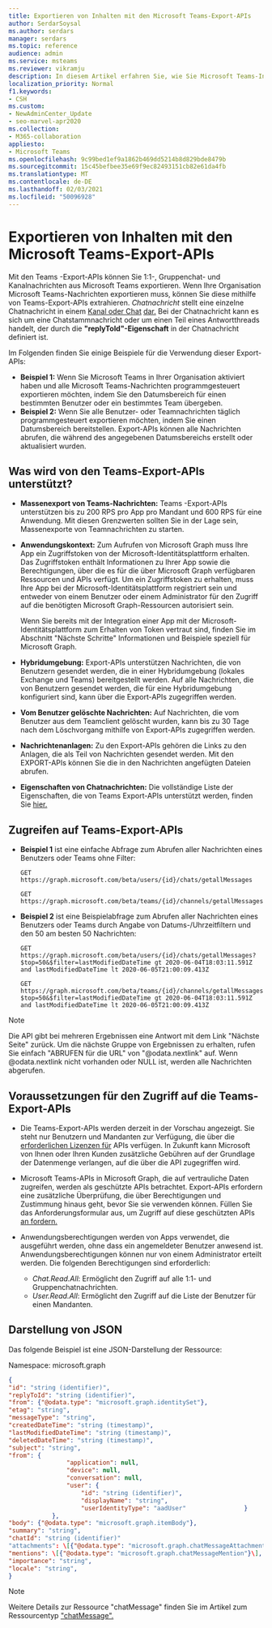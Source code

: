 ```yaml
---
title: Exportieren von Inhalten mit den Microsoft Teams-Export-APIs
author: SerdarSoysal
ms.author: serdars
manager: serdars
ms.topic: reference
audience: admin
ms.service: msteams
ms.reviewer: vikramju
description: In diesem Artikel erfahren Sie, wie Sie Microsoft Teams-Inhalte mithilfe der Microsoft Teams-Export-APIs exportieren.
localization_priority: Normal
f1.keywords:
- CSH
ms.custom:
- NewAdminCenter_Update
- seo-marvel-apr2020
ms.collection:
- M365-collaboration
appliesto:
- Microsoft Teams
ms.openlocfilehash: 9c99bed1ef9a1862b469dd5214b8d829bde8479b
ms.sourcegitcommit: 15c45befbee35e69f9ec82493151cb82e61da4fb
ms.translationtype: MT
ms.contentlocale: de-DE
ms.lasthandoff: 02/03/2021
ms.locfileid: "50096928"
---
```

# <a name="export-content-with-the-microsoft-teams-export-apis"></a>Exportieren von Inhalten mit den Microsoft Teams-Export-APIs

Mit den Teams -Export-APIs können Sie 1:1-, Gruppenchat- und Kanalnachrichten aus Microsoft Teams exportieren. Wenn Ihre Organisation Microsoft Teams-Nachrichten exportieren muss, können Sie diese mithilfe von Teams-Export-APIs extrahieren. *Chatnachricht* stellt eine einzelne Chatnachricht in einem [Kanal oder Chat](https://docs.microsoft.com/graph/api/resources/channel?view=graph-rest-beta) [dar.](https://docs.microsoft.com/graph/api/resources/chat?view=graph-rest-beta) Bei der Chatnachricht kann es sich um eine Chatstammnachricht oder um einen Teil eines Antwortthreads handelt, der durch die **"replyToId"-Eigenschaft** in der Chatnachricht definiert ist.

Im Folgenden finden Sie einige Beispiele für die Verwendung dieser Export-APIs:

- **Beispiel 1:** Wenn Sie Microsoft Teams in Ihrer Organisation aktiviert haben und alle Microsoft Teams-Nachrichten programmgesteuert exportieren möchten, indem Sie den Datumsbereich für einen bestimmten Benutzer oder ein bestimmtes Team übergeben.
- **Beispiel 2:** Wenn Sie alle Benutzer- oder Teamnachrichten täglich programmgesteuert exportieren möchten, indem Sie einen Datumsbereich bereitstellen. Export-APIs können alle Nachrichten abrufen, die während des angegebenen Datumsbereichs erstellt oder aktualisiert wurden.

## <a name="what-is-supported-by-the-teams-export-apis"></a>Was wird von den Teams-Export-APIs unterstützt?

- **Massenexport von Teams-Nachrichten:** Teams -Export-APIs unterstützen bis zu 200 RPS pro App pro Mandant und 600 RPS für eine Anwendung. Mit diesen Grenzwerten sollten Sie in der Lage sein, Massenexporte von Teamnachrichten zu starten.
- **Anwendungskontext:** Zum Aufrufen von Microsoft Graph muss Ihre App ein Zugriffstoken von der Microsoft-Identitätsplattform erhalten. Das Zugriffstoken enthält Informationen zu Ihrer App sowie die Berechtigungen, über die es für die über Microsoft Graph verfügbaren Ressourcen und APIs verfügt. Um ein Zugriffstoken zu erhalten, muss Ihre App bei der Microsoft-Identitätsplattform registriert sein und entweder von einem Benutzer oder einem Administrator für den Zugriff auf die benötigten Microsoft Graph-Ressourcen autorisiert sein.

    Wenn Sie bereits mit der Integration einer App mit der Microsoft-Identitätsplattform zum Erhalten von Token vertraut sind, finden Sie im Abschnitt "Nächste Schritte" Informationen und Beispiele speziell für Microsoft Graph. [](https://docs.microsoft.com/graph/auth/auth-concepts?view=graph-rest-1.0#next-steps)
- **Hybridumgebung:** Export-APIs unterstützen Nachrichten, die von Benutzern gesendet werden, die in einer Hybridumgebung (lokales Exchange und Teams) bereitgestellt werden. Auf alle Nachrichten, die von Benutzern gesendet werden, die für eine Hybridumgebung konfiguriert sind, kann über die Export-APIs zugegriffen werden.
- **Vom Benutzer gelöschte Nachrichten:** Auf Nachrichten, die vom Benutzer aus dem Teamclient gelöscht wurden, kann bis zu 30 Tage nach dem Löschvorgang mithilfe von Export-APIs zugegriffen werden.
- **Nachrichtenanlagen:** Zu den Export-APIs gehören die Links zu den Anlagen, die als Teil von Nachrichten gesendet werden. Mit den EXPORT-APIs können Sie die in den Nachrichten angefügten Dateien abrufen.
- **Eigenschaften von Chatnachrichten:** Die vollständige Liste der Eigenschaften, die von Teams Export-APIs unterstützt werden, finden Sie [hier.](https://docs.microsoft.com/graph/api/resources/chatmessage?view=graph-rest-beta#properties)

## <a name="how-to-access-teams-export-apis"></a>Zugreifen auf Teams-Export-APIs

- **Beispiel 1** ist eine einfache Abfrage zum Abrufen aller Nachrichten eines Benutzers oder Teams ohne Filter:

    ```HTTP
    GET https://graph.microsoft.com/beta/users/{id}/chats/getallMessages
    ```
     ```HTTP
    GET https://graph.microsoft.com/beta/teams/{id}/channels/getallMessages
    ```

- **Beispiel 2** ist eine Beispielabfrage zum Abrufen aller Nachrichten eines Benutzers oder Teams durch Angabe von Datums-/Uhrzeitfiltern und den 50 am besten 50 Nachrichten:

    ```HTTP
    GET https://graph.microsoft.com/beta/users/{id}/chats/getallMessages?$top=50&$filter=lastModifiedDateTime gt 2020-06-04T18:03:11.591Z and lastModifiedDateTime lt 2020-06-05T21:00:09.413Z
    ```
    ```HTTP
    GET https://graph.microsoft.com/beta/teams/{id}/channels/getallMessages?$top=50&$filter=lastModifiedDateTime gt 2020-06-04T18:03:11.591Z and lastModifiedDateTime lt 2020-06-05T21:00:09.413Z
    ```
>[!NOTE]
>Die API gibt bei mehreren Ergebnissen eine Antwort mit dem Link "Nächste Seite" zurück. Um die nächste Gruppe von Ergebnissen zu erhalten, rufen Sie einfach "ABRUFEN für die URL" von "@odata.nextlink" auf. Wenn @odata.nextlink nicht vorhanden oder NULL ist, werden alle Nachrichten abgerufen.

## <a name="prerequisites-to-access-teams-export-apis"></a>Voraussetzungen für den Zugriff auf die Teams-Export-APIs 

- Die Teams-Export-APIs werden derzeit in der Vorschau angezeigt. Sie steht nur Benutzern und Mandanten zur Verfügung, die über die [erforderlichen Lizenzen für](https://aka.ms/teams-changenotification-licenses) APIs verfügen. In Zukunft kann Microsoft von Ihnen oder Ihren Kunden zusätzliche Gebühren auf der Grundlage der Datenmenge verlangen, auf die über die API zugegriffen wird.
- Microsoft Teams-APIs in Microsoft Graph, die auf vertrauliche Daten zugreifen, werden als geschützte APIs betrachtet. Export-APIs erfordern eine zusätzliche Überprüfung, die über Berechtigungen und Zustimmung hinaus geht, bevor Sie sie verwenden können. Füllen Sie das Anforderungsformular aus, um Zugriff auf diese geschützten APIs [an fordern.](https://aka.ms/teamsgraph/requestaccess)
- Anwendungsberechtigungen werden von Apps verwendet, die ausgeführt werden, ohne dass ein angemeldeter Benutzer anwesend ist. Anwendungsberechtigungen können nur von einem Administrator erteilt werden. Die folgenden Berechtigungen sind erforderlich:

    - *Chat.Read.All*: Ermöglicht den Zugriff auf alle 1:1- und Gruppenchatnachrichten. 
    - *User.Read.All*: Ermöglicht den Zugriff auf die Liste der Benutzer für einen Mandanten. 

## <a name="json-representation"></a>Darstellung von JSON

Das folgende Beispiel ist eine JSON-Darstellung der Ressource:

Namespace: microsoft.graph

```JSON
{
"id": "string (identifier)",
"replyToId": "string (identifier)",
"from": {"@odata.type": "microsoft.graph.identitySet"},
"etag": "string",
"messageType": "string",
"createdDateTime": "string (timestamp)",
"lastModifiedDateTime": "string (timestamp)",
"deletedDateTime": "string (timestamp)",
"subject": "string",
"from": {
                "application": null,
                "device": null,
                "conversation": null,
                "user": {
                    "id": "string (identifier)",
                    "displayName": "string",
                    "userIdentityType": "aadUser"                }
            },
"body": {"@odata.type": "microsoft.graph.itemBody"},
"summary": "string",
"chatId": "string (identifier)"
"attachments": \[{"@odata.type": "microsoft.graph.chatMessageAttachment"}\],
"mentions": \[{"@odata.type": "microsoft.graph.chatMessageMention"}\],
"importance": "string",
"locale": "string",
}
```

>[!NOTE]
>Weitere Details zur Ressource "chatMessage" finden Sie im Artikel zum Ressourcentyp ["chatMessage".](https://docs.microsoft.com/graph/api/resources/chatmessage)
